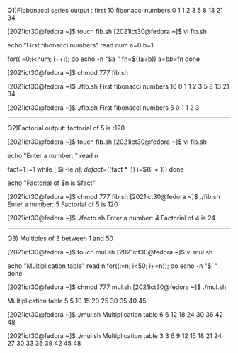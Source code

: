 Q1)Fibbonacci series
output : first 10 fibonacci numbers
0 1 1 2 3 5 8 13 21 34


[2021ict30@fedora ~]$ touch fib.sh
[2021ict30@fedora ~]$ vi fib.sh


echo "First fibonacci numbers"
read num
a=0
b=1

for((i=0;i<num; i++)); do
 echo -n "$a "
 fn=$((a+b))
 a=$b
 b=$fn
done

[2021ict30@fedora ~]$ chmod 777 fib.sh

[2021ict30@fedora ~]$ ./fib.sh
First fibonacci numbers
10
0 1 1 2 3 5 8 13 21 34 

[2021ict30@fedora ~]$ ./fib.sh
First fibonacci numbers
5
0 1 1 2 3 

----------------------------------------------------------------------------------------------
Q2)Factorial
output: factorial of 5 is :120 

[2021ict30@fedora ~]$ touch fib.sh
[2021ict30@fedora ~]$ vi fib.sh


echo "Enter a number: "
read n

fact=1
i=1
while [ $i -le $n ]; do
 fact=$((fact * i))
 i=$((i + 1))
done

echo "Factorial of $n is $fact"

[2021ict30@fedora ~]$ chmod 777 fib.sh
[2021ict30@fedora ~]$ ./fib.sh
Enter a number:
5
Factorial of 5 is 120

[2021ict30@fedora ~]$ ./facto.sh
Enter a number:
4
Factorial of 4 is 24


----------------------------------------------------------------------------------------------
Q3) Multiples of 3 between 1 and 50


[2021ict30@fedora ~]$ touch mul.sh
[2021ict30@fedora ~]$ vi mul.sh


 echo "Multiplication table"
 read n
for((i=n; i<50; i+=n)); do
 echo -n "$i "
 done
 
[2021ict30@fedora ~]$ chmod 777 mul.sh
[2021ict30@fedora ~]$ ./mul.sh

Multiplication table
5
5 10 15 20 25 30 35 40 45 

[2021ict30@fedora ~]$ ./mul.sh
Multiplication table
6
6 12 18 24 30 36 42 48

[2021ict30@fedora ~]$ ./mul.sh
Multiplication table
3
3 6 9 12 15 18 21 24 27 30 33 36 39 42 45 48 


